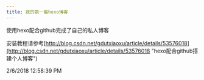 ```yaml
---
title: 我的第一篇hexo博客
---
```


使用hexo配合github完成了自己的私人博客

安装教程请参考[http://blog.csdn.net/gdutxiaoxu/article/details/53576018](http://blog.csdn.net/gdutxiaoxu/article/details/53576018 "hexo配合github搭建个人博客")

2/6/2018 12:58:39 PM
